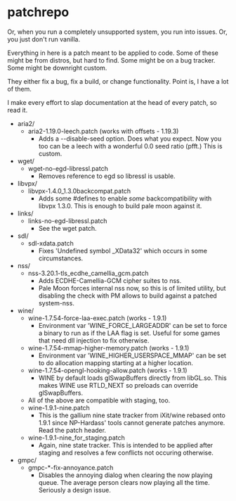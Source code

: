 # patchrepo
Or, when you run a completely unsupported system, you run into issues. Or, you just don't run vanilla.

Everything in here is a patch meant to be applied to code. Some of these might be from distros, but hard to find. Some might be on a bug tracker. Some might be downright custom.

They either fix a bug, fix a build, or change functionality. Point is, I have a lot of them.

I make every effort to slap documentation at the head of every patch, so read it.

* aria2/
    * aria2-1.19.0-leech.patch (works with offsets - 1.19.3)
        * Adds a --disable-seed option. Does what you expect. Now you too can be a leech with a wonderful 0.0 seed ratio (pfft.) This is custom.
* wget/
    * wget-no-egd-libressl.patch
        * Removes reference to egd so libressl is usable.
* libvpx/
    * libvpx-1.4.0_1.3.0backcompat.patch
        * Adds some #defines to enable *some* backcompatibility with libvpx 1.3.0. This is enough to build pale moon against it.
* links/
    * links-no-egd-libressl.patch
        * See the wget patch.
* sdl/
    * sdl-xdata.patch
        * Fixes 'Undefined symbol _XData32' which occurs in some circumstances.
* nss/
    * nss-3.20.1-tls_ecdhe_camellia_gcm.patch
        * Adds ECDHE-Camellia-GCM cipher suites to nss.
        * Pale Moon forces internal nss now, so this is of limited utility, but disabling the check with PM allows to build against a patched system-nss.
* wine/
    * wine-1.7.54-force-laa-exec.patch (works - 1.9.1)
        * Environment var 'WINE_FORCE_LARGEADDR' can be set to force a binary to run as if the LAA flag is set. Useful for some games that need dll injection to fix otherwise.
    * wine-1.7.54-mmap-higher-memory.patch (works - 1.9.1)
        * Environment var 'WINE_HIGHER_USERSPACE_MMAP' can be set to do allocation mapping starting at a higher location.
    * wine-1.7.54-opengl-hooking-allow.patch (works - 1.9.1)
        * WINE by default loads glSwapBuffers directly from libGL.so. This makes WINE use RTLD_NEXT so preloads can override glSwapBuffers.
    * All of the above are compatible with staging, too.
    * wine-1.9.1-nine.patch
        * This is the gallium nine state tracker from iXit/wine rebased onto 1.9.1 since NP-Hardass' tools cannot generate patches anymore. Read the patch header.
    * wine-1.9.1-nine_for_staging.patch
        * Again, nine state tracker. This is intended to be applied after staging and resolves a few conflicts not occuring otherwise.
* gmpc/
    * gmpc-*-fix-annoyance.patch
        * Disables the annoying dialog when clearing the now playing queue. The average person clears now playing all the time. Seriously a design issue.
